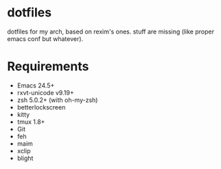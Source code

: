 # dotfiles #

dotfiles for my arch, based on rexim's ones.
stuff are missing (like proper emacs conf but whatever).

# Requirements #

* Emacs 24.5+
* rxvt-unicode v9.19+
* zsh 5.0.2+ (with oh-my-zsh)
* betterlockscreen
* kitty
* tmux 1.8+
* Git
* feh
* maim
* xclip
* blight
